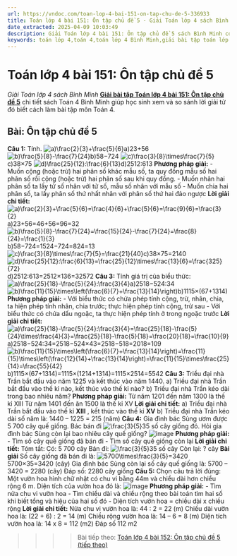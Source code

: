```yaml
---
url: https://vndoc.com/toan-lop-4-bai-151-on-tap-chu-de-5-336933
title: Toán lớp 4 bài 151: Ôn tập chủ đề 5 - Giải Toán lớp 4 sách Bình Minh - VnDoc.com
date_extracted: 2025-04-09 10:03:49
description: Giải Toán lớp 4 bài 151: Ôn tập chủ đề 5 sách Bình Minh có hướng dẫn giải chi tiết các câu hỏi trong SGK Toán lớp 4 Bình Minh.
keywords: toán lớp 4,toán 4,toán lớp 4 Bình Minh,giải bài tập toán lớp 4 Bình Minh,giải toán lớp 4 Bình Minh,toán lớp 4 sách Bình Minh,toán 4 Bình Minh,giải sách toán lớp 4 Bình Minh,Toán lớp 4 Bài 151 Ôn tập chủ đề 5,giải toán 4 bài 151
---
```


# Toán lớp 4 bài 151: Ôn tập chủ đề 5
 _Giải Toán lớp 4 sách Bình Minh_
[**Giải bài tập Toán lớp 4 bài 151: Ôn tập chủ đề 5**](<https://vndoc.com/toan-lop-4-bai-151-on-tap-chu-de-5-336933>) chi tiết sách Toán 4 Bình Minh giúp học sinh xem và so sánh lời giải từ đó biết cách làm bài tập môn Toán 4.
## Bài: Ôn tập chủ đề 5
**Câu 1:** Tính.
![a\)\\frac{2}{3}+\\frac{5}{6}](https://i.vdoc.vn/data/image/blank.png)a\)23+56
![b\)\\frac{5}{8}-\\frac{7}{24}](https://i.vdoc.vn/data/image/blank.png)b\)58−724
![c\)\\frac{3}{8}\\times\\frac{7}{5}](https://i.vdoc.vn/data/image/blank.png)c\)38×75
![d\)\\frac{25}{12}:\\frac{6}{13}](https://i.vdoc.vn/data/image/blank.png)d\)2512:613
**Phương pháp giải:**
\- Muốn cộng \(hoặc trừ\) hai phân số khác mẫu số, ta quy đồng mẫu số hai phân số rồi cộng \(hoặc trừ\) hai phân số sau khi quy đồng.
\- Muốn nhân hai phân số ta lấy tử số nhân với tử số, mẫu số nhân với mẫu số
\- Muốn chia hai phân số, ta lấy phân số thứ nhất nhân với phân số thứ hai đảo ngược
**Lời giải chi tiết:**
![a\)\\frac{2}{3}+\\frac{5}{6}=\\frac{4}{6}+\\frac{5}{6}=\\frac{9}{6}=\\frac{3}{2}](https://i.vdoc.vn/data/image/blank.png) a\)23+56=46+56=96=32
![b\)\\frac{5}{8}-\\frac{7}{24}=\\frac{15}{24}-\\frac{7}{24}=\\frac{8}{24}=\\frac{1}{3}](https://i.vdoc.vn/data/image/blank.png)b\)58−724=1524−724=824=13
![c\)\\frac{3}{8}\\times\\frac{7}{5}=\\frac{21}{40}](https://i.vdoc.vn/data/image/blank.png)c\)38×75=2140
![d\)\\frac{25}{12}:\\frac{6}{13}=\\frac{25}{12}\\times\\frac{13}{6}=\\frac{325}{72}](https://i.vdoc.vn/data/image/blank.png)d\)2512:613=2512×136=32572
**Câu 3:** Tính giá trị của biểu thức:
![a\)\\frac{25}{18}-\\frac{5}{24}:\\frac{3}{4}](https://i.vdoc.vn/data/image/blank.png)a\)2518−524:34
![b\)\\frac{11}{15}\\times\\left\(\\frac{6}{7}+\\frac{13}{14}\\right\)](https://i.vdoc.vn/data/image/blank.png)b\)1115×\(67+1314\)
**Phương pháp giải:**
\- Với biểu thức có chứa phép tính cộng, trừ, nhân, chia, ta hiện phép tính nhân, chia trước; thực hiện phép tính cộng, trừ sau
\- Với biểu thức có chứa dấu ngoặc, ta thực hiện phép tính ở trong ngoặc trước
**Lời giải chi tiết:**
![a\)\\frac{25}{18}-\\frac{5}{24}:\\frac{3}{4}=\\frac{25}{18}-\\frac{5}{24}\\times\\frac{4}{3}=\\frac{25}{18}-\\frac{5}{18}=\\frac{20}{18}=\\frac{10}{9}](https://i.vdoc.vn/data/image/blank.png) a\)2518−524:34=2518−524×43=2518−518=2018=109
![b\)\\frac{11}{15}\\times\\left\(\\frac{6}{7}+\\frac{13}{14}\\right\)=\\frac{11}{15}\\times\\left\(\\frac{12}{14}+\\frac{13}{14}\\right\)=\\frac{11}{15}\\times\\frac{25}{14}=\\frac{55}{42}](https://i.vdoc.vn/data/image/blank.png)b\)1115×\(67+1314\)=1115×\(1214+1314\)=1115×2514=5542
**Câu 3:** Triều đại nhà Trần bắt đầu vào năm 1225 và kết thúc vào năm 1440.
a\) Triều đại nhà Trần bắt đầu vào thế kỉ nào, kết thúc vào thế kỉ nào?
b\) Triều đại nhà Trần kéo dài trong bao nhiêu năm?
**Phương pháp giải:**
Từ năm 1201 đến năm 1300 là thế kỉ XIII
Từ năm 1401 đến ăn 1500 là thế kỉ XV
**Lời giải chi tiết:**
a\) Triều đại nhà Trần bắt đầu vào thế kỉ **XIII** , kết thúc vào thế kỉ **XV**
b\) Triều đại nhà Trần kéo dài số năm là: 1440 – 1225 = 215 \(năm\)
**Câu 4:** Gia đình bác Sùng ươm được 5 700 cây quế giống. Bác bán đi ![\\frac{3}{5}](https://i.vdoc.vn/data/image/blank.png)35 số cây giống đó. Hỏi gia đình bác Sùng còn lại bao nhiêu cây quế giống?
![image](https://i.vdoc.vn/data/image/2025/02/23/20-1.png)
**Phương pháp giải:**
\- Tìm số cây quế giống đã bán đi
\- Tìm số cây quế giống còn lại
**Lời giải chi tiết:**
Tóm tắt:
Có: 5 700 cây
Bán đi: ![\\frac{3}{5}](https://i.vdoc.vn/data/image/blank.png)35 số cây
Còn lại: ? cây
**Bài giải**
Số cây giống đã bán đi là:
![5700\\times\\frac{3}{5}=3420](https://i.vdoc.vn/data/image/blank.png)5700×35=3420 \(cây\)
Gia đình bác Sùng còn lại số cây quế giống là:
5700 – 3420 = 2280 \(cây\)
Đáp số: 2280 cây giống
**Câu 5:** Chọn câu trả lời đúng:
Một vườn hoa hình chữ nhật có chu vi bằng 44m và chiều dài hơn chiều rộng 6 m. Diện tích của vườn hoa đó là:
![image](https://i.vdoc.vn/data/image/2025/02/23/20-2.png)
**Phương pháp giải:**
\- Tìm nửa chu vi vườn hoa
\- Tìm chiều dài và chiều rộng theo bài toán tìm hai số khi biết tổng và hiệu của hai số đó
\- Diện tích vườn hoa = chiều dài x chiều rộng
**Lời giải chi tiết:**
Nửa chu vi vườn hoa là:
44 : 2 = 22 \(m\)
Chiều dài vườn hoa là:
\(22 + 6\) : 2 = 14 \(m\)
Chiều rộng vườn hoa là:
14 – 6 = 8 \(m\)
Diện tích vườn hoa là:
14 x 8 = 112 \(m2\)
Đáp số 112 m2
>>>> Bài tiếp theo: [Toán lớp 4 bài 152: Ôn tập chủ đề 5 \(tiếp theo\)](<https://vndoc.com/toan-lop-4-bai-152-on-tap-chu-de-5-tiep-theo-336935>)
